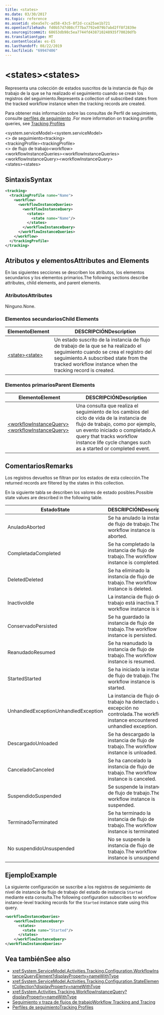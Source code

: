 ```yaml
---
title: <states>
ms.date: 03/30/2017
ms.topic: reference
ms.assetid: ebea5e7c-ad58-43c5-8f2d-cca25ae1b721
ms.openlocfilehash: fd0b57d7d08cf77ba7792e079b7abd2ff8f2839e
ms.sourcegitcommit: 68653db98c5ea7744fd438710248935f70020dfb
ms.translationtype: MT
ms.contentlocale: es-ES
ms.lasthandoff: 08/22/2019
ms.locfileid: "69947406"
---
```

# <a name="states"></a><span data-ttu-id="5df8d-101">\<states></span><span class="sxs-lookup"><span data-stu-id="5df8d-101">\<states></span></span>
<span data-ttu-id="5df8d-102">Representa una colección de estados suscritos de la instancia de flujo de trabajo de la que se ha realizado el seguimiento cuando se crean los registros del seguimiento.</span><span class="sxs-lookup"><span data-stu-id="5df8d-102">Represents a collection of subscribed states from the tracked workflow instance when the tracking records are created.</span></span>  
  
 <span data-ttu-id="5df8d-103">Para obtener más información sobre las consultas de Perfil de seguimiento, consulte [perfiles de seguimiento](../../../windows-workflow-foundation/tracking-profiles.md) .</span><span class="sxs-lookup"><span data-stu-id="5df8d-103">For more information on tracking profile queries, see [Tracking Profiles](../../../windows-workflow-foundation/tracking-profiles.md)</span></span>  
  
<span data-ttu-id="5df8d-104">\<system.serviceModel></span><span class="sxs-lookup"><span data-stu-id="5df8d-104">\<system.serviceModel></span></span>  
<span data-ttu-id="5df8d-105">\<> de seguimiento</span><span class="sxs-lookup"><span data-stu-id="5df8d-105">\<tracking></span></span>  
<span data-ttu-id="5df8d-106">\<trackingProfile></span><span class="sxs-lookup"><span data-stu-id="5df8d-106">\<trackingProfile></span></span>  
<span data-ttu-id="5df8d-107">\<> de flujo de trabajo</span><span class="sxs-lookup"><span data-stu-id="5df8d-107">\<workflow></span></span>  
<span data-ttu-id="5df8d-108">\<workflowInstanceQueries></span><span class="sxs-lookup"><span data-stu-id="5df8d-108">\<workflowInstanceQueries></span></span>  
<span data-ttu-id="5df8d-109">\<workflowInstanceQuery></span><span class="sxs-lookup"><span data-stu-id="5df8d-109">\<workflowInstanceQuery></span></span>  
<span data-ttu-id="5df8d-110">\<states></span><span class="sxs-lookup"><span data-stu-id="5df8d-110">\<states></span></span>  
  
## <a name="syntax"></a><span data-ttu-id="5df8d-111">Sintaxis</span><span class="sxs-lookup"><span data-stu-id="5df8d-111">Syntax</span></span>  
  
```xml  
<tracking>
  <trackingProfile name="Name">
    <workflow>
      <workflowInstanceQueries>
        <workflowInstanceQuery>
          <states>
            <state name="Name"/>
          </states>
        </workflowInstanceQuery>
      </workflowInstanceQueries>
    </workflow>
  </trackingProfile>
</tracking>  
```  
  
## <a name="attributes-and-elements"></a><span data-ttu-id="5df8d-112">Atributos y elementos</span><span class="sxs-lookup"><span data-stu-id="5df8d-112">Attributes and Elements</span></span>  
 <span data-ttu-id="5df8d-113">En las siguientes secciones se describen los atributos, los elementos secundarios y los elementos primarios.</span><span class="sxs-lookup"><span data-stu-id="5df8d-113">The following sections describe attributes, child elements, and parent elements.</span></span>  
  
### <a name="attributes"></a><span data-ttu-id="5df8d-114">Atributos</span><span class="sxs-lookup"><span data-stu-id="5df8d-114">Attributes</span></span>  
 <span data-ttu-id="5df8d-115">Ninguno.</span><span class="sxs-lookup"><span data-stu-id="5df8d-115">None.</span></span>  
  
### <a name="child-elements"></a><span data-ttu-id="5df8d-116">Elementos secundarios</span><span class="sxs-lookup"><span data-stu-id="5df8d-116">Child Elements</span></span>  
  
|<span data-ttu-id="5df8d-117">Elemento</span><span class="sxs-lookup"><span data-stu-id="5df8d-117">Element</span></span>|<span data-ttu-id="5df8d-118">DESCRIPCIÓN</span><span class="sxs-lookup"><span data-stu-id="5df8d-118">Description</span></span>|  
|-------------|-----------------|  
|[<span data-ttu-id="5df8d-119">\<state></span><span class="sxs-lookup"><span data-stu-id="5df8d-119">\<state></span></span>](states.md)|<span data-ttu-id="5df8d-120">Un estado suscrito de la instancia de flujo de trabajo de la que se ha realizado el seguimiento cuando se crea el registro del seguimiento.</span><span class="sxs-lookup"><span data-stu-id="5df8d-120">A subscribed state from the tracked workflow instance when the tracking record is created.</span></span>|  
  
### <a name="parent-elements"></a><span data-ttu-id="5df8d-121">Elementos primarios</span><span class="sxs-lookup"><span data-stu-id="5df8d-121">Parent Elements</span></span>  
  
|<span data-ttu-id="5df8d-122">Elemento</span><span class="sxs-lookup"><span data-stu-id="5df8d-122">Element</span></span>|<span data-ttu-id="5df8d-123">DESCRIPCIÓN</span><span class="sxs-lookup"><span data-stu-id="5df8d-123">Description</span></span>|  
|-------------|-----------------|  
|[<span data-ttu-id="5df8d-124">\<workflowInstanceQuery></span><span class="sxs-lookup"><span data-stu-id="5df8d-124">\<workflowInstanceQuery></span></span>](workflowinstancequery.md)|<span data-ttu-id="5df8d-125">Una consulta que realiza el seguimiento de los cambios del ciclo de vida de la instancia de flujo de trabajo, como por ejemplo, un evento iniciado o completado.</span><span class="sxs-lookup"><span data-stu-id="5df8d-125">A query that tracks workflow instance life cycle changes such as a started or completed event.</span></span>|  
  
## <a name="remarks"></a><span data-ttu-id="5df8d-126">Comentarios</span><span class="sxs-lookup"><span data-stu-id="5df8d-126">Remarks</span></span>  
 <span data-ttu-id="5df8d-127">Los registros devueltos se filtran por los estados de esta colección.</span><span class="sxs-lookup"><span data-stu-id="5df8d-127">The returned records are filtered by the states in this collection.</span></span>  
  
 <span data-ttu-id="5df8d-128">En la siguiente tabla se describen los valores de estado posibles.</span><span class="sxs-lookup"><span data-stu-id="5df8d-128">Possible state values are described in the following table.</span></span>  
  
|<span data-ttu-id="5df8d-129">Estado</span><span class="sxs-lookup"><span data-stu-id="5df8d-129">State</span></span>|<span data-ttu-id="5df8d-130">DESCRIPCIÓN</span><span class="sxs-lookup"><span data-stu-id="5df8d-130">Description</span></span>|  
|-----------|-----------------|  
|<span data-ttu-id="5df8d-131">Anulado</span><span class="sxs-lookup"><span data-stu-id="5df8d-131">Aborted</span></span>|<span data-ttu-id="5df8d-132">Se ha anulado la instancia de flujo de trabajo.</span><span class="sxs-lookup"><span data-stu-id="5df8d-132">The workflow instance is aborted.</span></span>|  
|<span data-ttu-id="5df8d-133">Completada</span><span class="sxs-lookup"><span data-stu-id="5df8d-133">Completed</span></span>|<span data-ttu-id="5df8d-134">Se ha completado la instancia de flujo de trabajo.</span><span class="sxs-lookup"><span data-stu-id="5df8d-134">The workflow instance is completed.</span></span>|  
|<span data-ttu-id="5df8d-135">Deleted</span><span class="sxs-lookup"><span data-stu-id="5df8d-135">Deleted</span></span>|<span data-ttu-id="5df8d-136">Se ha eliminado la instancia de flujo de trabajo.</span><span class="sxs-lookup"><span data-stu-id="5df8d-136">The workflow instance is deleted.</span></span>|  
|<span data-ttu-id="5df8d-137">Inactivo</span><span class="sxs-lookup"><span data-stu-id="5df8d-137">Idle</span></span>|<span data-ttu-id="5df8d-138">La instancia de flujo de trabajo está inactiva.</span><span class="sxs-lookup"><span data-stu-id="5df8d-138">The workflow instance is idle.</span></span>|  
|<span data-ttu-id="5df8d-139">Conservado</span><span class="sxs-lookup"><span data-stu-id="5df8d-139">Persisted</span></span>|<span data-ttu-id="5df8d-140">Se ha guardado la instancia de flujo de trabajo.</span><span class="sxs-lookup"><span data-stu-id="5df8d-140">The workflow instance is persisted.</span></span>|  
|<span data-ttu-id="5df8d-141">Reanudado</span><span class="sxs-lookup"><span data-stu-id="5df8d-141">Resumed</span></span>|<span data-ttu-id="5df8d-142">Se ha reanudado la instancia de flujo de trabajo.</span><span class="sxs-lookup"><span data-stu-id="5df8d-142">The workflow instance is resumed.</span></span>|  
|<span data-ttu-id="5df8d-143">Started</span><span class="sxs-lookup"><span data-stu-id="5df8d-143">Started</span></span>|<span data-ttu-id="5df8d-144">Se ha iniciado la instancia de flujo de trabajo.</span><span class="sxs-lookup"><span data-stu-id="5df8d-144">The workflow instance is started.</span></span>|  
|<span data-ttu-id="5df8d-145">UnhandledException</span><span class="sxs-lookup"><span data-stu-id="5df8d-145">UnhandledException</span></span>|<span data-ttu-id="5df8d-146">La instancia de flujo de trabajo ha detectado una excepción no controlada.</span><span class="sxs-lookup"><span data-stu-id="5df8d-146">The workflow instance encountered an unhandled exception.</span></span>|  
|<span data-ttu-id="5df8d-147">Descargado</span><span class="sxs-lookup"><span data-stu-id="5df8d-147">Unloaded</span></span>|<span data-ttu-id="5df8d-148">Se ha descargado la instancia de flujo de trabajo.</span><span class="sxs-lookup"><span data-stu-id="5df8d-148">The workflow instance is unloaded.</span></span>|  
|<span data-ttu-id="5df8d-149">Cancelado</span><span class="sxs-lookup"><span data-stu-id="5df8d-149">Canceled</span></span>|<span data-ttu-id="5df8d-150">Se ha cancelado la instancia de flujo de trabajo.</span><span class="sxs-lookup"><span data-stu-id="5df8d-150">The workflow instance is canceled.</span></span>|  
|<span data-ttu-id="5df8d-151">Suspendido</span><span class="sxs-lookup"><span data-stu-id="5df8d-151">Suspended</span></span>|<span data-ttu-id="5df8d-152">Se suspende la instancia de flujo de trabajo.</span><span class="sxs-lookup"><span data-stu-id="5df8d-152">The workflow instance is suspended.</span></span>|  
|<span data-ttu-id="5df8d-153">Terminado</span><span class="sxs-lookup"><span data-stu-id="5df8d-153">Terminated</span></span>|<span data-ttu-id="5df8d-154">Se ha terminado la instancia de flujo de trabajo.</span><span class="sxs-lookup"><span data-stu-id="5df8d-154">The workflow instance is terminated.</span></span>|  
|<span data-ttu-id="5df8d-155">No suspendido</span><span class="sxs-lookup"><span data-stu-id="5df8d-155">Unsuspended</span></span>|<span data-ttu-id="5df8d-156">No se suspende la instancia de flujo de trabajo.</span><span class="sxs-lookup"><span data-stu-id="5df8d-156">The workflow instance is unsuspended.</span></span>|  
  
## <a name="example"></a><span data-ttu-id="5df8d-157">Ejemplo</span><span class="sxs-lookup"><span data-stu-id="5df8d-157">Example</span></span>  
 <span data-ttu-id="5df8d-158">La siguiente configuración se suscribe a los registros de seguimiento de nivel de instancia de flujo de trabajo del estado de instancia `Started` mediante esta consulta.</span><span class="sxs-lookup"><span data-stu-id="5df8d-158">The following configuration subscribes to workflow instance-level tracking records for the `Started` instance state using this query.</span></span>  
  
```xml  
<workflowInstanceQueries>  
    <workflowInstanceQuery>  
      <states>  
        <state name="Started"/>  
      </states>  
    </workflowInstanceQuery>  
</workflowInstanceQueries>  
```  
  
## <a name="see-also"></a><span data-ttu-id="5df8d-159">Vea también</span><span class="sxs-lookup"><span data-stu-id="5df8d-159">See also</span></span>

- <xref:System.ServiceModel.Activities.Tracking.Configuration.WorkflowInstanceQueryElement?displayProperty=nameWithType>
- <xref:System.ServiceModel.Activities.Tracking.Configuration.StateElementCollection?displayProperty=nameWithType>
- <xref:System.Activities.Tracking.WorkflowInstanceQuery?displayProperty=nameWithType>
- [<span data-ttu-id="5df8d-160">Seguimiento y traza de flujos de trabajo</span><span class="sxs-lookup"><span data-stu-id="5df8d-160">Workflow Tracking and Tracing</span></span>](../../../windows-workflow-foundation/workflow-tracking-and-tracing.md)
- [<span data-ttu-id="5df8d-161">Perfiles de seguimiento</span><span class="sxs-lookup"><span data-stu-id="5df8d-161">Tracking Profiles</span></span>](../../../windows-workflow-foundation/tracking-profiles.md)
